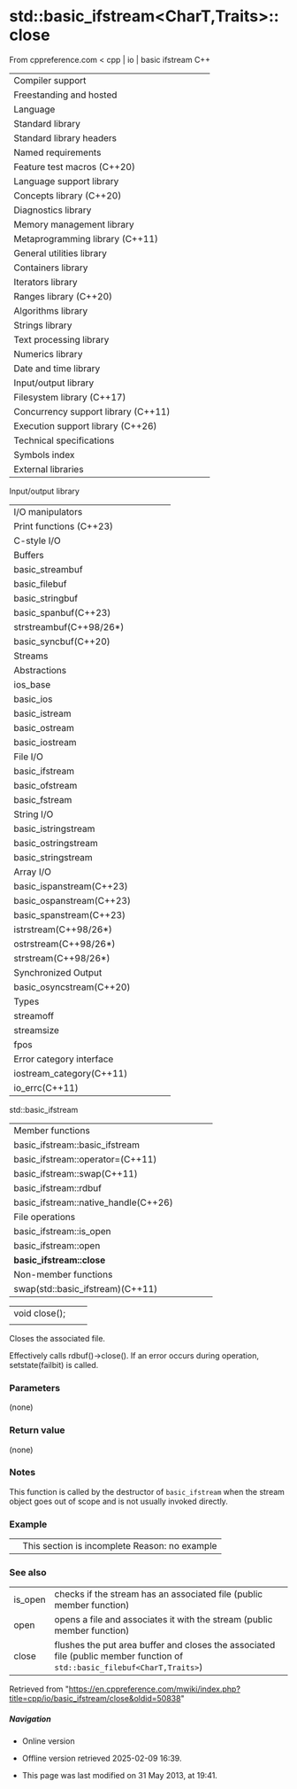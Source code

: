# std::basic_ifstream<CharT,Traits>::close

From cppreference.com
< cpp‎ | io‎ | basic ifstream
C++

|  |  |  |  |  |
| --- | --- | --- | --- | --- |
| Compiler support | | | | |
| Freestanding and hosted | | | | |
| Language | | | | |
| Standard library | | | | |
| Standard library headers | | | | |
| Named requirements | | | | |
| Feature test macros (C++20) | | | | |
| Language support library | | | | |
| Concepts library (C++20) | | | | |
| Diagnostics library | | | | |
| Memory management library | | | | |
| Metaprogramming library (C++11) | | | | |
| General utilities library | | | | |
| Containers library | | | | |
| Iterators library | | | | |
| Ranges library (C++20) | | | | |
| Algorithms library | | | | |
| Strings library | | | | |
| Text processing library | | | | |
| Numerics library | | | | |
| Date and time library | | | | |
| Input/output library | | | | |
| Filesystem library (C++17) | | | | |
| Concurrency support library (C++11) | | | | |
| Execution support library (C++26) | | | | |
| Technical specifications | | | | |
| Symbols index | | | | |
| External libraries | | | | |

Input/output library

|  |  |  |  |  |
| --- | --- | --- | --- | --- |
| I/O manipulators | | | | |
| Print functions (C++23) | | | | |
| C-style I/O | | | | |
| Buffers | | | | |
| basic_streambuf | | | | |
| basic_filebuf | | | | |
| basic_stringbuf | | | | |
| basic_spanbuf(C++23) | | | | |
| strstreambuf(C++98/26\*) | | | | |
| basic_syncbuf(C++20) | | | | |
| Streams | | | | |
| Abstractions | | | | |
| ios_base | | | | |
| basic_ios | | | | |
| basic_istream | | | | |
| basic_ostream | | | | |
| basic_iostream | | | | |
| File I/O | | | | |
| basic_ifstream | | | | |
| basic_ofstream | | | | |
| basic_fstream | | | | |
| String I/O | | | | |
| basic_istringstream | | | | |
| basic_ostringstream | | | | |
| basic_stringstream | | | | |
| Array I/O | | | | |
| basic_ispanstream(C++23) | | | | |
| basic_ospanstream(C++23) | | | | |
| basic_spanstream(C++23) | | | | |
| istrstream(C++98/26\*) | | | | |
| ostrstream(C++98/26\*) | | | | |
| strstream(C++98/26\*) | | | | |
| Synchronized Output | | | | |
| basic_osyncstream(C++20) | | | | |
| Types | | | | |
| streamoff | | | | |
| streamsize | | | | |
| fpos | | | | |
| Error category interface | | | | |
| iostream_category(C++11) | | | | |
| io_errc(C++11) | | | | |

std::basic_ifstream

|  |  |  |  |  |
| --- | --- | --- | --- | --- |
| Member functions | | | | |
| basic_ifstream::basic_ifstream | | | | |
| basic_ifstream::operator=(C++11) | | | | |
| basic_ifstream::swap(C++11) | | | | |
| basic_ifstream::rdbuf | | | | |
| basic_ifstream::native_handle(C++26) | | | | |
| File operations | | | | |
| basic_ifstream::is_open | | | | |
| basic_ifstream::open | | | | |
| ****basic_ifstream::close**** | | | | |
| Non-member functions | | | | |
| swap(std::basic_ifstream)(C++11) | | | | |

|  |  |  |
| --- | --- | --- |
| void close(); |  |  |
|  |  |  |

Closes the associated file.

Effectively calls rdbuf()->close(). If an error occurs during operation, setstate(failbit) is called.

### Parameters

(none)

### Return value

(none)

### Notes

This function is called by the destructor of `basic_ifstream` when the stream object goes out of scope and is not usually invoked directly.

### Example

|  |  |
| --- | --- |
|  | This section is incomplete Reason: no example |

### See also

|  |  |
| --- | --- |
| is_open | checks if the stream has an associated file   (public member function) |
| open | opens a file and associates it with the stream   (public member function) |
| close | flushes the put area buffer and closes the associated file   (public member function of `std::basic_filebuf<CharT,Traits>`) |

Retrieved from "<https://en.cppreference.com/mwiki/index.php?title=cpp/io/basic_ifstream/close&oldid=50838>"

##### Navigation

- Online version
- Offline version retrieved 2025-02-09 16:39.

- This page was last modified on 31 May 2013, at 19:41.